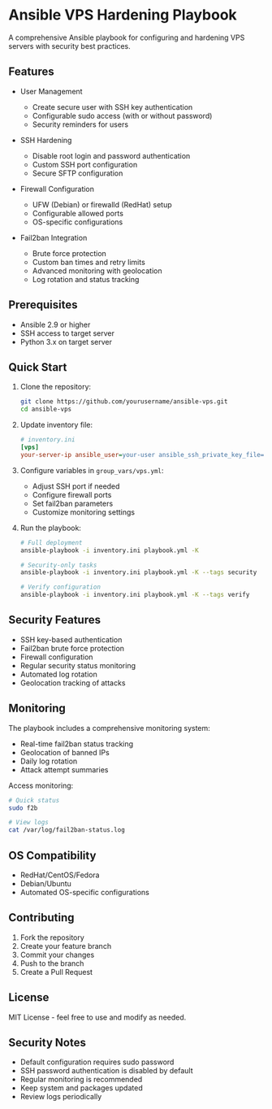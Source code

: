 # Ansible VPS Hardening Playbook

A comprehensive Ansible playbook for configuring and hardening VPS servers with security best practices.

## Features

- User Management
  - Create secure user with SSH key authentication
  - Configurable sudo access (with or without password)
  - Security reminders for users

- SSH Hardening
  - Disable root login and password authentication
  - Custom SSH port configuration
  - Secure SFTP configuration

- Firewall Configuration
  - UFW (Debian) or firewalld (RedHat) setup
  - Configurable allowed ports
  - OS-specific configurations

- Fail2ban Integration
  - Brute force protection
  - Custom ban times and retry limits
  - Advanced monitoring with geolocation
  - Log rotation and status tracking

## Prerequisites

- Ansible 2.9 or higher
- SSH access to target server
- Python 3.x on target server

## Quick Start

1. Clone the repository:
   ```bash
   git clone https://github.com/yourusername/ansible-vps.git
   cd ansible-vps
   ```

2. Update inventory file:
   ```ini
   # inventory.ini
   [vps]
   your-server-ip ansible_user=your-user ansible_ssh_private_key_file=~/.ssh/your-key
   ```

3. Configure variables in `group_vars/vps.yml`:
   - Adjust SSH port if needed
   - Configure firewall ports
   - Set fail2ban parameters
   - Customize monitoring settings

4. Run the playbook:
   ```bash
   # Full deployment
   ansible-playbook -i inventory.ini playbook.yml -K

   # Security-only tasks
   ansible-playbook -i inventory.ini playbook.yml -K --tags security

   # Verify configuration
   ansible-playbook -i inventory.ini playbook.yml -K --tags verify
   ```

## Security Features

- SSH key-based authentication
- Fail2ban brute force protection
- Firewall configuration
- Regular security status monitoring
- Automated log rotation
- Geolocation tracking of attacks

## Monitoring

The playbook includes a comprehensive monitoring system:

- Real-time fail2ban status tracking
- Geolocation of banned IPs
- Daily log rotation
- Attack attempt summaries

Access monitoring:
```bash
# Quick status
sudo f2b

# View logs
cat /var/log/fail2ban-status.log
```

## OS Compatibility

- RedHat/CentOS/Fedora
- Debian/Ubuntu
- Automated OS-specific configurations

## Contributing

1. Fork the repository
2. Create your feature branch
3. Commit your changes
4. Push to the branch
5. Create a Pull Request

## License

MIT License - feel free to use and modify as needed.

## Security Notes

- Default configuration requires sudo password
- SSH password authentication is disabled by default
- Regular monitoring is recommended
- Keep system and packages updated
- Review logs periodically
